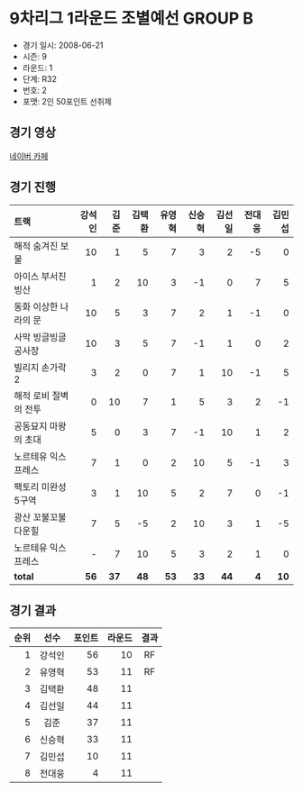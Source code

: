 # 9차리그 1라운드 조별예선 GROUP B

- 경기 일시: 2008-06-21
- 시즌: 9
- 라운드: 1
- 단계: R32
- 번호: 2
- 포맷: 2인 50포인트 선취제





## 경기 영상
[네이버 카페](https://cafe.naver.com/leaguekart/103)

## 경기 진행

| 트랙 | 강석인 | 김준 | 김택환 | 유영혁 | 신승혁 | 김선일 | 전대웅 | 김민섭 |
|:---|---:|---:|---:|---:|---:|---:|---:|---:|
| 해적 숨겨진 보물 | 10 | 1 | 5 | 7 | 3 | 2 | -5 | 0 |
| 아이스 부서진 빙산 | 1 | 2 | 10 | 3 | -1 | 0 | 7 | 5 |
| 동화 이상한 나라의 문 | 10 | 5 | 3 | 7 | 2 | 1 | -1 | 0 |
| 사막 빙글빙글 공사장 | 10 | 3 | 5 | 7 | -1 | 1 | 0 | 2 |
| 빌리지 손가락 2 | 3 | 2 | 0 | 7 | 1 | 10 | -1 | 5 |
| 해적 로비 절벽의 전투 | 0 | 10 | 7 | 1 | 5 | 3 | 2 | -1 |
| 공동묘지 마왕의 초대 | 5 | 0 | 3 | 7 | -1 | 10 | 1 | 2 |
| 노르테유 익스프레스 | 7 | 1 | 0 | 2 | 10 | 5 | -1 | 3 |
| 팩토리 미완성 5구역 | 3 | 1 | 10 | 5 | 2 | 7 | 0 | -1 |
| 광산 꼬불꼬불 다운힐 | 7 | 5 | -5 | 2 | 10 | 3 | 1 | -5 |
| 노르테유 익스프레스 | - | 7 | 10 | 5 | 3 | 2 | 1 | 0 |
| __total__ | __56__ | __37__ | __48__ | __53__ | __33__ | __44__ | __4__ | __10__ |




## 경기 결과

| 순위 | 선수 | 포인트 | 라운드 | 결과 |
|---:|:---:|---:|---:|:---:|
| 1 | 강석인 | 56 | 10 | RF |
| 2 | 유영혁 | 53 | 11 | RF |
| 3 | 김택환 | 48 | 11 |  |
| 4 | 김선일 | 44 | 11 |  |
| 5 | 김준 | 37 | 11 |  |
| 6 | 신승혁 | 33 | 11 |  |
| 7 | 김민섭 | 10 | 11 |  |
| 8 | 전대웅 | 4 | 11 |  |

